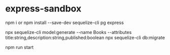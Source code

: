 # express-sandbox

npm i   or   npm install --save-dev sequelize-cli pg express

npx sequelize-cli model:generate --name Books --attributes title:string,description:string,published:boolean
npx sequelize-cli db:migrate

npm run start